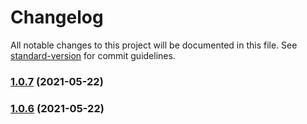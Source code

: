# Changelog

All notable changes to this project will be documented in this file. See [standard-version](https://github.com/conventional-changelog/standard-version) for commit guidelines.

### [1.0.7](https://github.com/dnb-hugo/asylum/compare/v1.0.6...v1.0.7) (2021-05-22)

### [1.0.6](https://github.com/dnb-hugo/asylum/compare/v1.0.5...v1.0.6) (2021-05-22)
